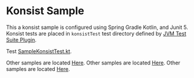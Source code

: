 # Konsist Sample

This a konsist sample is configured using Spring Gradle Kotlin, and Junit 5. Konsist tests are placed in `konsistTest` 
test directory defined by [JVM Test Suite Plugin](https://docs.gradle.org/current/userguide/jvm_test_suite_plugin.html).

Test [SampleKonsistTest.kt](src/konsistTest/kotlin/com/sample/SampleKonsistTest.kt).

Other samples are located [Here](/..).
Other samples are located [Here](..).
Other samples are located [Here](./..).
